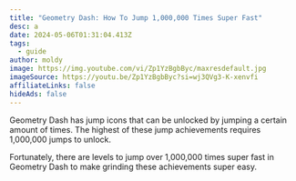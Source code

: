 ```yaml
---
title: "Geometry Dash: How To Jump 1,000,000 Times Super Fast"
desc: a
date: 2024-05-06T01:31:04.413Z
tags:
  - guide
author: moldy
image: https://img.youtube.com/vi/Zp1YzBgbByc/maxresdefault.jpg
imageSource: https://youtu.be/Zp1YzBgbByc?si=wj3QVg3-K-xenvfi
affiliateLinks: false
hideAds: false
---
```

Geometry Dash has jump icons that can be unlocked by jumping a certain amount of times. The highest of these jump achievements requires 1,000,000 jumps to unlock.

Fortunately, there are levels to jump over 1,000,000 times super fast in Geometry Dash to make grinding these achievements super easy.
